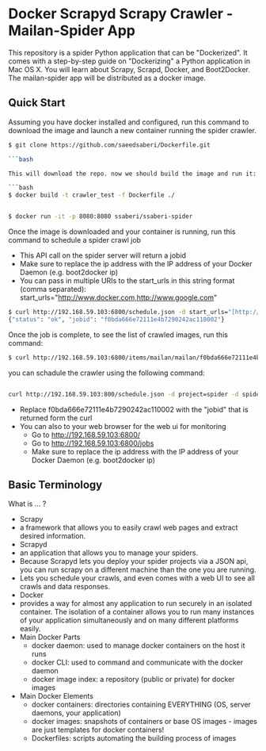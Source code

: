 # Docker Scrapyd Scrapy Crawler - Mailan-Spider App

This repository is a spider Python application that can be "Dockerized".
It comes with a step-by-step guide on "Dockerizing" a Python application in Mac OS X. You will learn about Scrapy, Scrapd, Docker, and Boot2Docker.
The mailan-spider app will be distributed as a docker image.


## Quick Start

Assuming you have docker installed and configured, run this command to download the image and launch a new container running the spider crawler.
```bash
$ git clone https://github.com/saeedsaberi/Dockerfile.git

```bash

This will download the repo. now we should build the image and run it:

```bash
$ docker build -t crawler_test -f Dockerfile ./


$ docker run -it -p 8080:8080 ssaberi/ssaberi-spider
```

Once the image is downloaded and your container is running, run this command to schedule a spider crawl job
* This API call on the spider server will return a jobid
* Make sure to replace the ip address with the IP address of your Docker Daemon (e.g. boot2docker ip)
* You can pass in multiple URIs to the start_urls in this string format (comma separated): start_urls="http://www.docker.com,http://www.google.com"
```bash
$ curl http://192.168.59.103:6800/schedule.json -d start_urls="[http://www.docker.com,http://www.google.com,http://www.python.org]"
{"status": "ok", "jobid": "f0bda666e72111e4b7290242ac110002"}
```

Once the job is complete, to see the list of crawled images, run this command:
```bash
$ curl http://192.168.59.103:6800/items/mailan/mailan/f0bda666e72111e4b7290242ac110002.jl
```


you can schadule the crawler using the following command:

```bash

curl http://192.168.59.103:800/schedule.json -d project=spider -d spider=ssaberi -d start_urls="http://www.docker.com,http://www.google.com" -d threads=1 -d o=output.json

```

* Replace f0bda666e72111e4b7290242ac110002 with the "jobid" that is returned form the curl
* You can also to your web browser for the web ui for monitoring
   * Go to http://192.168.59.103:6800/
   * Go to http://192.168.59.103:6800/jobs
   * Make sure to replace the ip address with the IP address of your Docker Daemon (e.g. boot2docker ip)



## Basic Terminology

What is ... ?

* Scrapy
 * a framework that allows you to easily crawl web pages and extract desired information.
* Scrapyd
 * an application that allows you to manage your spiders.
 * Because Scrapyd lets you deploy your spider projects via a JSON api, you can run scrapy on a different machine than the one you are running.
 * Lets you schedule your crawls, and even comes with a web UI to see all crawls and data responses.
* Docker
 * provides a way for almost any application to run securely in an isolated container.
 The isolation of a container allows you to run many instances of your application simultaneously and on many different platforms easily.
  * Main Docker Parts
    * docker daemon: used to manage docker containers on the host it runs
    * docker CLI: used to command and communicate with the docker daemon
    * docker image index: a repository (public or private) for docker images
  * Main Docker Elements
    * docker containers: directories containing EVERYTHING (OS, server daemons, your application)
    * docker images: snapshots of containers or base OS images - images are just templates for docker containers!
    * Dockerfiles: scripts automating the building process of images


